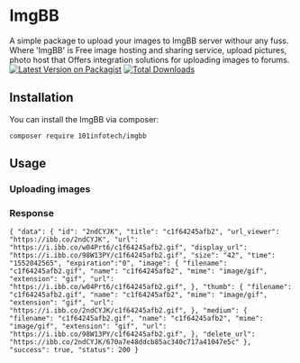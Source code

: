 # ImgBB

A simple package to upload your images to ImgBB server withour any fuss. Where 'ImgBB' is Free image hosting and sharing service, upload pictures, photo host that Offers integration solutions for uploading images to forums.
[![Latest Version on Packagist](https://img.shields.io/packagist/v/101infotech/imgbb.svg?style=flat-square)](https://github.com/101infotech/imgBB)
[![Total Downloads](https://img.shields.io/packagist/dt/101infotech/imgbb.svg?style=flat-square)](https://packagist.org/packages/101infotech/imgbb)

## Installation

You can install the ImgBB via composer:

`composer require 101infotech/imgbb`


## Usage


### Uploading images


### Response
`{
  "data": {
    "id": "2ndCYJK",
    "title": "c1f64245afb2",
    "url_viewer": "https://ibb.co/2ndCYJK",
    "url": "https://i.ibb.co/w04Prt6/c1f64245afb2.gif",
    "display_url": "https://i.ibb.co/98W13PY/c1f64245afb2.gif",
    "size": "42",
    "time": "1552042565",
    "expiration":"0",
    "image": {
      "filename": "c1f64245afb2.gif",
      "name": "c1f64245afb2",
      "mime": "image/gif",
      "extension": "gif",
      "url": "https://i.ibb.co/w04Prt6/c1f64245afb2.gif",
    },
    "thumb": {
      "filename": "c1f64245afb2.gif",
      "name": "c1f64245afb2",
      "mime": "image/gif",
      "extension": "gif",
      "url": "https://i.ibb.co/2ndCYJK/c1f64245afb2.gif",
    },
    "medium": {
      "filename": "c1f64245afb2.gif",
      "name": "c1f64245afb2",
      "mime": "image/gif",
      "extension": "gif",
      "url": "https://i.ibb.co/98W13PY/c1f64245afb2.gif",
    },
    "delete_url": "https://ibb.co/2ndCYJK/670a7e48ddcb85ac340c717a41047e5c"
  },
  "success": true,
  "status": 200
}`
